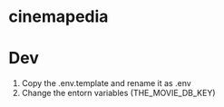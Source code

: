 # cinemapedia

# Dev

1. Copy the .env.template and rename it as .env
2. Change the entorn variables (THE_MOVIE_DB_KEY)
